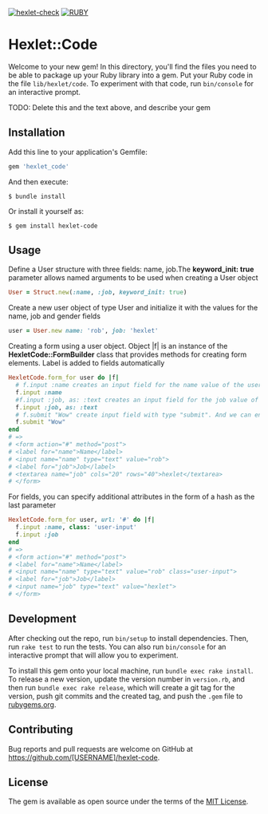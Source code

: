 [![hexlet-check](https://github.com/EskovDMTA/rails-project-63/actions/workflows/hexlet-check.yml/badge.svg)](https://github.com/EskovDMTA/rails-project-63/actions/workflows/hexlet-check.yml)   [![RUBY](https://github.com/EskovDMTA/rails-project-63/actions/workflows/ruby.yml/badge.svg)](https://github.com/EskovDMTA/rails-project-63/actions/workflows/ruby.yml)
# Hexlet::Code

Welcome to your new gem! In this directory, you'll find the files you need to be able to package up your Ruby library into a gem. Put your Ruby code in the file `lib/hexlet/code`. To experiment with that code, run `bin/console` for an interactive prompt.

TODO: Delete this and the text above, and describe your gem

## Installation

Add this line to your application's Gemfile:

```ruby
gem 'hexlet_code'
```

And then execute:

    $ bundle install

Or install it yourself as:

    $ gem install hexlet-code

## Usage
Define a User structure with three fields: name, job.The **keyword_init: true** parameter allows named arguments to be used when creating a User object
```ruby
User = Struct.new(:name, :job, keyword_init: true)
```
Create a new user object of type User and initialize it with the values for the name, job and gender fields
```ruby
user = User.new name: 'rob', job: 'hexlet'
```
Creating a form using a user object. Object |f| is an instance of the **HexletCode::FormBuilder** class that provides methods for creating form elements.
Label is added to fields automatically

```ruby
HexletCode.form_for user do |f|
  # f.input :name creates an input field for the name value of the user object. If the name value exists, it will be displayed in the input field.
  f.input :name
  #f.input :job, as: :text creates an input field for the job value of the user object, but using a textarea field instead of a regular input field.
  f.input :job, as: :text
  # f.submit "Wow" create input field with type "submit". And we can enter text for the button. Base text value for button "Save"
  f.submit "Wow"
end
# =>
# <form action="#" method="post">
# <label for="name">Name</label>
# <input name="name" type="text" value="rob">
# <label for="job">Job</label>
# <textarea name="job" cols="20" rows="40">hexlet</textarea>
# </form>
```
For fields, you can specify additional attributes in the form of a hash as the last parameter
```ruby
HexletCode.form_for user, url: '#' do |f|
  f.input :name, class: 'user-input'
  f.input :job
end
# =>
# <form action="#" method="post">
# <label for="name">Name</label>
# <input name="name" type="text" value="rob" class="user-input">
# <label for="job">Job</label>
# <input name="job" type="text" value="hexlet">
# </form>
```
## Development

After checking out the repo, run `bin/setup` to install dependencies. Then, run `rake test` to run the tests. You can also run `bin/console` for an interactive prompt that will allow you to experiment.

To install this gem onto your local machine, run `bundle exec rake install`. To release a new version, update the version number in `version.rb`, and then run `bundle exec rake release`, which will create a git tag for the version, push git commits and the created tag, and push the `.gem` file to [rubygems.org](https://rubygems.org).

## Contributing

Bug reports and pull requests are welcome on GitHub at https://github.com/[USERNAME]/hexlet-code.

## License

The gem is available as open source under the terms of the [MIT License](https://opensource.org/licenses/MIT).
